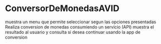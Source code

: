 # ConversorDeMonedasAVID
muestra un menu que permite seleccionar segun las opciones presentadas
Realiza conversion de monedas consumiendo un servicio (API) 
muestra el resultado al usuario y consulta si desea continuar usando la app de conversion
